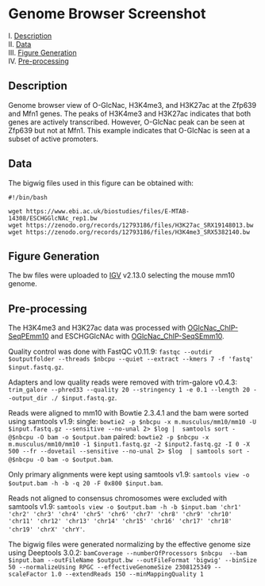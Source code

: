 # Genome Browser Screenshot

I. [Description](#description)  
II. [Data](#data)  
III. [Figure Generation](#figure-generation)  
IV. [Pre-processing](#pre-processing)  


## Description

Genome browser view of O-GlcNac, H3K4me3, and H3K27ac at the Zfp639 and Mfn1 genes. The peaks of H3K4me3 and H3K27ac indicates that both genes are actively transcribed. However, O-GlcNac peak can be seen at Zfp639 but not at Mfn1. This example indicates that O-GlcNac is seen at a subset of active promoters.

## Data

The bigwig files used in this figure can be obtained with:

```
#!/bin/bash

wget https://www.ebi.ac.uk/biostudies/files/E-MTAB-14308/ESCHGGlcNAc_rep1.bw
wget https://zenodo.org/records/12793186/files/H3K27ac_SRX19148013.bw
wget https://zenodo.org/records/12793186/files/H3K4me3_SRX5382140.bw
```

## Figure Generation

The bw files were uploaded to [IGV](https://igv.org/) v2.13.0 selecting the mouse mm10 genome.


## Pre-processing

The H3K4me3 and H3K27ac data was processed with [OGlcNac_ChIP-SeqPEmm10](../A/galaxy-workflows/Galaxy-Workflow-OGlcNac_ChIP-SeqPEmm10.ga) and ESCHGGlcNAc with [OGlcNac_ChIP-SeqSEmm10](../A/galaxy-workflows/Galaxy-Workflow-OGlcNac_ChIP-SeqSEmm10.ga).

Quality control was done with FastQC v0.11.9: `fastqc --outdir $outputfolder --threads $nbcpu --quiet --extract --kmers 7 -f 'fastq' $input.fastq.gz`.

Adapters and low quality reads were removed with trim-galore v0.4.3: `trim_galore --phred33 --quality 20 --stringency 1 -e 0.1 --length 20 --output_dir ./ $input.fastq.gz`.

Reads were aligned to mm10 with Bowtie 2.3.4.1 and the bam were sorted using samtools v1.9:
single: `bowtie2 -p $nbcpu -x m.musculus/mm10/mm10 -U $input.fastq.gz --sensitive --no-unal 2> $log |  samtools sort -@$nbcpu -O bam -o $output.bam`
paired: `bowtie2 -p $nbcpu -x m.musculus/mm10/mm10 -1 $input1.fastq.gz -2 $input2.fastq.gz -I 0 -X 500 --fr --dovetail --sensitive --no-unal 2> $log  | samtools sort -@$nbcpu -O bam -o $output.bam`.

Only primary alignments were kept using samtools v1.9: `samtools view -o $output.bam -h -b -q 20 -F 0x800 $input.bam`.

Reads not aligned to consensus chromosomes were excluded with samtools v1.9: `samtools view -o $output.bam -h -b $input.bam 'chr1' 'chr2' 'chr3' 'chr4' 'chr5' 'chr6' 'chr7' 'chr8' 'chr9' 'chr10' 'chr11' 'chr12' 'chr13' 'chr14' 'chr15' 'chr16' 'chr17' 'chr18' 'chr19' 'chrX' 'chrY'`.

The bigwig files were generated normalizing by the effective genome size using Deeptools 3.0.2: `bamCoverage --numberOfProcessors $nbcpu  --bam $input.bam --outFileName $output.bw --outFileFormat 'bigwig' --binSize 50 --normalizeUsing RPGC --effectiveGenomeSize 2308125349 --scaleFactor 1.0 --extendReads 150 --minMappingQuality 1`
